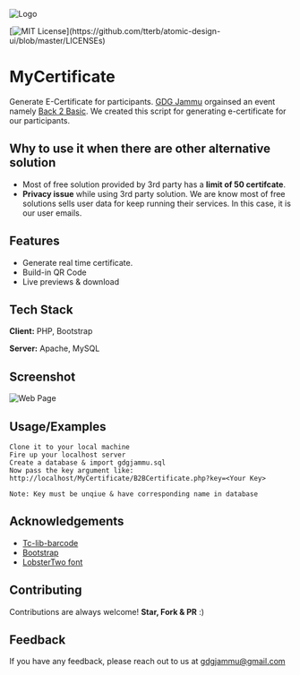 
![Logo](https://gdgjammu.com/B2B.png)


[![MIT License](https://img.shields.io/apm/l/atomic-design-ui.svg?)](https://github.com/tterb/atomic-design-ui/blob/master/LICENSEs)


# MyCertificate

Generate E-Certificate for participants.
[GDG Jammu](https://gdg.community.dev/gdg-jammu/) orgainsed an event namely [Back 2 Basic](https://gdg.community.dev/events/details/google-gdg-jammu-presents-back-2-basic-in-person-session-google-cloud-1/).
We created this script for generating e-certificate for our participants.

## Why to use it when there are other alternative solution 
* Most of free solution provided by 3rd party has a **limit of 50 certifcate**.
* **Privacy issue** while using 3rd party solution. We are know most of free solutions sells user data for keep running their services. In this case, it is our user emails.









## Features

- Generate real time certificate.
- Build-in QR Code
- Live previews & download



## Tech Stack

**Client:** PHP, Bootstrap

**Server:** Apache, MySQL


## Screenshot

![Web Page](https://gdgjammu.com/Screenshot1.jpg)


## Usage/Examples

```
Clone it to your local machine
Fire up your localhost server
Create a database & import gdgjammu.sql
Now pass the key argument like: http://localhost/MyCertificate/B2BCertificate.php?key=<Your Key>

Note: Key must be unqiue & have corresponding name in database
```


## Acknowledgements

 - [Tc-lib-barcode](https://github.com/tecnickcom/tc-lib-barcode)
 - [Bootstrap](https://github.com/twbs/bootstrap)
  - [LobsterTwo font](https://github.com/impallari/The-Lobster-Font)
 



## Contributing

Contributions are always welcome! **Star, Fork & PR** :)


## Feedback

If you have any feedback, please reach out to us at gdgjammu@gmail.com

